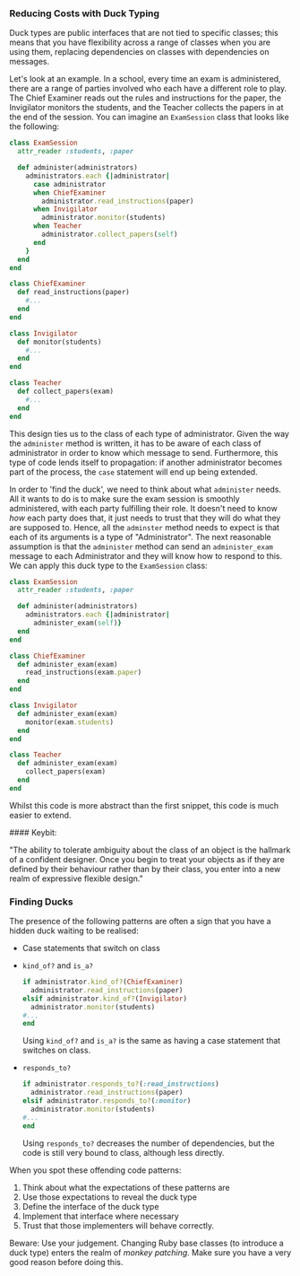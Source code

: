 ### Reducing Costs with Duck Typing

Duck types are public interfaces that are not tied to specific classes; this means that you have flexibility across a range of classes when you are using them, replacing dependencies on classes with dependencies on messages.

Let's look at an example. In a school, every time an exam is administered, there are a range of parties involved who each have a different role to play. The Chief Examiner reads out the rules and instructions for the paper, the Invigilator monitors the students, and the Teacher collects the papers in at the end of the session. You can imagine an `ExamSession` class that looks like the following:

```ruby
class ExamSession
  attr_reader :students, :paper

  def administer(administrators)
    administrators.each {|administrator|
      case administrator
      when ChiefExaminer
        administrator.read_instructions(paper)
      when Invigilator
        administrator.monitor(students)
      when Teacher
        administrator.collect_papers(self)
      end
    }
  end
end

class ChiefExaminer
  def read_instructions(paper)
    #...
  end
end

class Invigilator
  def monitor(students)
    #...
  end
end

class Teacher
  def collect_papers(exam)
    #...
  end
end
```

This design ties us to the class of each type of administrator. Given the way the `administer` method is written, it has to be aware of each class of administrator in order to know which message to send. Furthermore, this type of code lends itself to propagation: if another administrator becomes part of the process, the `case` statement will end up being extended.

In order to 'find the duck', we need to think about what `administer` needs. All it wants to do is to make sure the exam session is smoothly administered, with each party fulfilling their role. It doesn't need to know _how_ each party does that, it just needs to trust that they will do what they are supposed to. Hence, all the `adminster` method needs to expect is that each of its arguments is a type of "Administrator". The next reasonable assumption is that the `administer` method can send an `administer_exam` message to each Administrator and they will know how to respond to this. We can apply this duck type to the `ExamSession` class:

```ruby
class ExamSession
  attr_reader :students, :paper

  def administer(administrators)
    administrators.each {|administrator|
      administer_exam(self)}
  end
end

class ChiefExaminer
  def administer_exam(exam)
    read_instructions(exam.paper)
  end
end

class Invigilator
  def administer_exam(exam)
    monitor(exam.students)
  end
end

class Teacher
  def administer_exam(exam)
    collect_papers(exam)
  end
end
```

Whilst this code is more abstract than the first snippet, this code is much easier to extend.

#### Keybit:

"The ability to tolerate ambiguity about the class of an object is the hallmark of a confident designer. Once you begin to treat your objects as if they are defined by their behaviour rather than by their class, you enter into a new realm of expressive flexible design."

### Finding Ducks

The presence of the following patterns are often a sign that you have a hidden duck waiting to be realised:

* Case statements that switch on class

* `kind_of?` and `is_a?`

  ```ruby
  if administrator.kind_of?(ChiefExaminer)
    administrator.read_instructions(paper)
  elsif administrator.kind_of?(Invigilator)
    administrator.monitor(students)
  #...
  end
  ```

  Using `kind_of?` and `is_a?` is the same as having a case statement that switches on class.

* `responds_to?`

  ```ruby
  if administrator.responds_to?(:read_instructions)
    administrator.read_instructions(paper)
  elsif administrator.responds_to?(:monitor)
    administrator.monitor(students)
  #...
  end
  ```

  Using `responds_to?` decreases the number of dependencies, but the code is still very bound to class, although less directly.

When you spot these offending code patterns:

1. Think about what the expectations of these patterns are
1. Use those expectations to reveal the duck type
1. Define the interface of the duck type
1. Implement that interface where necessary
1. Trust that those implementers will behave correctly.

Beware: Use your judgement. Changing Ruby base classes (to introduce a duck type) enters the realm of _monkey patching_. Make sure you have a very good reason before doing this.
